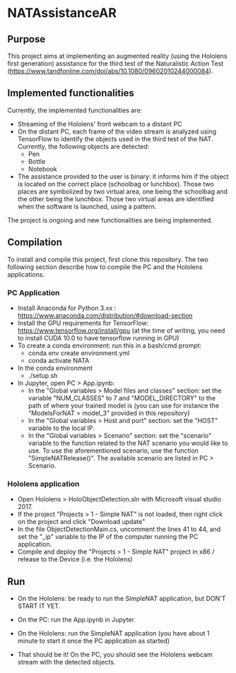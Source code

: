# NATAssistanceAR

## Purpose
This project aims at implementing an augmented reality (using the Hololens first generation) assistance for the third test of the Naturalistic Action Test (https://www.tandfonline.com/doi/abs/10.1080/09602010244000084).

## Implemented functionalities
Currently, the implemented functionalities are:
- Streaming of the Hololens' front webcam to a distant PC
- On the distant PC, each frame of the video stream is analyzed using TensorFlow to identify the objects used in the third test of the NAT. Currently, the following objects are detected:
  - Pen
  - Bottle
  - Notebook
- The assistance provided to the user is binary: it informs him if the object is located on the correct place (schoolbag or lunchbox). Those two places are symbolized by two virtual area, one being the schoolbag and the other being the lunchbox. Those two virtual areas are identified when the software is launched, using a pattern.

The project is ongoing and new functionalities are being implemented.

## Compilation
To install and compile this project, first clone this repository.
The two following section describe how to compile the PC and the Hololens applications.

### PC Application
- Install Anaconda for Python 3.xx : https://www.anaconda.com/distribution/#download-section
- Install the GPU requirements for TensorFlow: https://www.tensorflow.org/install/gpu (at the time of writing, you need to install CUDA 10.0 to have tensorflow running in GPU)
- To create a conda environment: run this in a bash/cmd prompt: 
  - conda env create environment.yml
  - conda activate NATA
- In the conda environment
  - ./setup.sh
- In Jupyter, open PC > App.ipynb:
  - In the "Global variables > Model files and classes" section: set the variable "NUM_CLASSES" to 7 and "MODEL_DIRECTORY" to the path of where your trained model is (you can use for instance the "ModelsForNAT > model_3" provided in this repository)
  - In the "Global variables > Host and port" section: set the "HOST" variable to the local IP.
  - In the "Global variables > Scenario" section: set the "scenario" variable to the function related to the NAT scenario you would like to use. To use the aforementioned scenario, use the function "SimpleNATRelease()". The available scenario are listed in PC > Scenario.

### Hololens application
- Open Hololens > HoloObjectDetection.sln with Microsoft visual studio 2017.
- If the project "Projects > 1 - Simple NAT" is not loaded, then right click on the project and click "Download update"
- In the file ObjectDetectionMain.cs, uncomment the lines 41 to 44, and set the "\_ip" variable to the IP of the computer running the PC application. 
- Compile and deploy the "Projects > 1 - Simple NAT" project in x86 / release to the Device (i.e. the Hololens)

## Run
- On the Hololens: be ready to run the SimpleNAT application, but DON'T START IT YET.
- On the PC: run the App.ipynb in Jupyter.
- On the Hololens: run the SimpleNAT application (you have about 1 minute to start it once the PC application as started)

- That should be it! On the PC, you should see the Hololens webcam stream with the detected objects.
